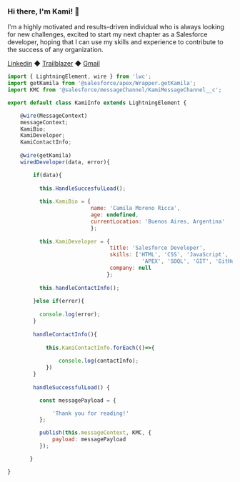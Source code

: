 ### Hi there, I'm Kami! 👋

I'm a highly motivated and results-driven individual who is always looking for new challenges, excited to start my next chapter as a Salesforce developer, hoping that I can use my skills and experience to contribute to the success of any organization.

[Linkedin](https://www.linkedin.com/in/camila-moreno-ricca/) ◆ [Trailblazer](https://trailblazer.me/id/cmorenoricca) ◆ [Gmail](mailto:morenoricca.camila@gmail.com?subject=Hello%20Kami,%20From%20Github")

```js
import { LightningElement, wire } from 'lwc';
import getKamila from '@salesforce/apex/Wrapper.getKamila';
import KMC from '@salesforce/messageChannel/KamiMessageChannel__c';

export default class KamiInfo extends LightningElement {

    @wire(MessageContext)
    messageContext;
    KamiBio;
    KamiDeveloper;
    KamiContactInfo;
    
    @wire(getKamila)
    wiredDeveloper(data, error){

        if(data){
        
          this.HandleSuccesfulLoad();
          
          this.KamiBio = {
                          name: 'Camila Moreno Ricca',
                          age: undefined,
                          currentLocation: 'Buenos Aires, Argentina'
                          };
        
          this.KamiDeveloper = {
                                title: 'Salesforce Developer',
                                skills: ['HTML', 'CSS', 'JavaScript', 'Bootstrap', 'LWC', 
                                          'APEX', 'SOQL', 'GIT', 'GitHub', 'Trello'],
                                company: null
                               };
                                
          this.handleContactInfo();
        
        }else if(error){
        
          console.log(error);
        }
        
        handleContactInfo(){
        
            this.KamiContactInfo.forEach(()=>{
            
                console.log(contactInfo);
            })
        }
        
        handleSuccessfulLoad() {

          const messagePayload = {

              'Thank you for reading!'
          };

          publish(this.messageContext, KMC, {
              payload: messagePayload
          });

       }

}
```
